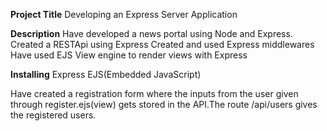 **Project Title**
Developing an Express Server Application

**Description**
Have developed a news portal using Node and Express.
Created a RESTApi using Express
Created and used Express middlewares
Have used EJS View engine to render views with Express

**Installing**
Express
EJS(Embedded JavaScript)

Have created a registration form where the inputs from the user given through register.ejs(view) gets stored in the API.The route /api/users gives the registered users.
